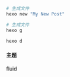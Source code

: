 ```bash
# 生成文件
hexo new "My New Post"
```

```bash
# 生成文件
hexo g
```

```bash
hexo d
```

#### 主题
fluid